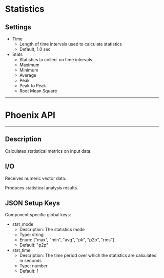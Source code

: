 # Statistics
## Settings
- Time
    - Length of time intervals used to calculate statistics
    - Default, 1.0 sec
- Stats
    - Statistics to collect on time intervals
    - Maximum
    - Minimum
    - Average
    - Peak
    - Peak to Peak
    - Root Mean Square

___
# Phoenix API
___
## Description

Calculates statistical metrics on input data.

## I/O

Receives numeric vector data.

Produces statistical analysis results.

## JSON Setup Keys

Component specific global keys:
- stat_mode
  - Description: The statistics mode
  - Type: string
  - Enum: ["max", "min", "avg", "pk", "p2p", "rms"]
  - Default: "p2p"
- stat_time
  - Description: The time period over which the statistics are calculated in seconds
  - Type: number
  - Default: 1

